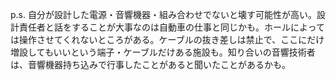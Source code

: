 p.s. 自分が設計した電源・音響機器・組み合わせでないと壊す可能性が高い。設計責任者と話をすることが大事なのは自動車の仕事と同じかも。ホールによっては操作させてくれないところがある。ケーブルの抜き差しは禁止で、ここにだけ増設してもいいという端子・ケーブルだけある施設も。知り合いの音響技術者は、音響機器持ち込みで行事したことがあると聞いたことがあるかも。
